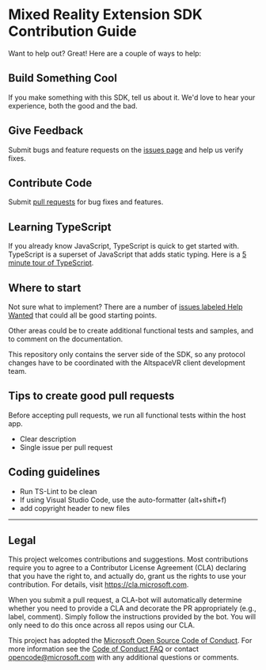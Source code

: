 # Mixed Reality Extension SDK Contribution Guide

Want to help out? Great! Here are a couple of ways to help:

## Build Something Cool
If you make something with this SDK, tell us about it. We'd love to hear your 
experience, both the good and the bad.


## Give Feedback
Submit bugs and feature requests on the [issues page](
https://github.com/microsoft/mixed-reality-extension-sdk/issues) and help us
verify fixes.


## Contribute Code
Submit [pull requests](
https://github.com/Microsoft/mixed-reality-extension-sdk/pulls) for bug fixes
and features.


## Learning TypeScript
If you already know JavaScript, TypeScript is quick to get started with. 
TypeScript is a superset of JavaScript that adds static typing. Here is a [5
minute tour of TypeScript](
http://www.typescriptlang.org/docs/handbook/typescript-in-5-minutes.html).


## Where to start
Not sure what to implement? There are a number of [issues labeled Help Wanted](
https://github.com/microsoft/mixed-reality-extension-sdk/labels/help%20wanted)
that could all be good starting points.

Other areas could be to create additional functional tests and samples, and to
comment on the documentation. 

This repository only contains the server side of the SDK, so any protocol 
changes have to be coordinated with the AltspaceVR client development team.


## Tips to create good pull requests
Before accepting pull requests, we run all functional tests within the host 
app.
* Clear description
* Single issue per pull request


## Coding guidelines
* Run TS-Lint to be clean
* If using Visual Studio Code, use the auto-formatter (alt+shift+f)
* add copyright header to new files


---
## Legal
This project welcomes contributions and suggestions.  Most contributions require you to agree to a
Contributor License Agreement (CLA) declaring that you have the right to, and actually do, grant us
the rights to use your contribution. For details, visit https://cla.microsoft.com.

When you submit a pull request, a CLA-bot will automatically determine whether you need to provide
a CLA and decorate the PR appropriately (e.g., label, comment). Simply follow the instructions
provided by the bot. You will only need to do this once across all repos using our CLA.

This project has adopted the [Microsoft Open Source Code of Conduct](https://opensource.microsoft.com/codeofconduct/).
For more information see the [Code of Conduct FAQ](https://opensource.microsoft.com/codeofconduct/faq/) or
contact [opencode@microsoft.com](mailto:opencode@microsoft.com) with any additional questions or comments.
